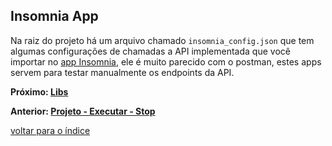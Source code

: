 ## Insomnia App

Na raiz do projeto há um arquivo chamado `insomnia_config.json` que tem algumas configurações de chamadas a API implementada que você importar no [app Insomnia](https://insomnia.rest/), ele é muito parecido com o postman, estes apps servem para testar manualmente os endpoints da API.

**Próximo: [Libs](/docs/libs.md)**

**Anterior: [Projeto - Executar - Stop](/docs/projeto/executar-producao-stop.md)**

[voltar para o índice](/#lista-de-conteúdo)

